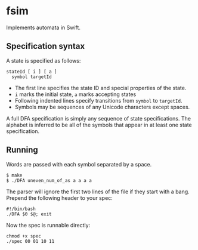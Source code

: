 # fsim

Implements automata in Swift.


## Specification syntax

A state is specified as follows:

```
stateId [ i ] [ a ]
  symbol targetId
```

* The first line specifies the state ID and special properties of the state.
* `i` marks the initial state, `a` marks accepting states
* Following indented lines specify transitions from `symbol` to `targetId`.
* Symbols may be sequences of any Unicode characters except spaces.

A full DFA specification is simply any sequence of state specifications. The alphabet is inferred to be all of the symbols that appear in at least one state specification.


## Running

Words are passed with each symbol separated by a space.

```
$ make
$ ./DFA uneven_num_of_as a a a a
```

The parser will ignore the first two lines of the file if they start with a bang. Prepend the following header to your spec:

```
#!/bin/bash
./DFA $0 $@; exit 
```

Now the spec is runnable directly: 

```
chmod +x spec
./spec 00 01 10 11
```

